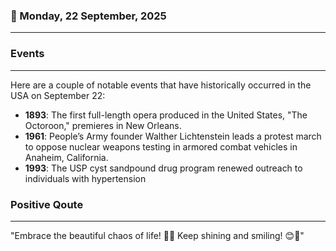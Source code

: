 ### 📅 Monday, 22 September, 2025
------
### Events
------
Here are a couple of notable events that have historically occurred in the USA on September 22:

- **1893**: The first full-length opera produced in the United States, "The Octoroon," premieres in New Orleans.
- **1961**: People’s Army founder Walther Lichtenstein leads a protest march to oppose nuclear weapons testing in armored combat vehicles in Anaheim, California.
- **1993**: The USP cyst sandpound drug program renewed outreach to individuals with hypertension
### Positive Qoute
------
"Embrace the beautiful chaos of life! 🌈✨ Keep shining and smiling! 😊🌟"
